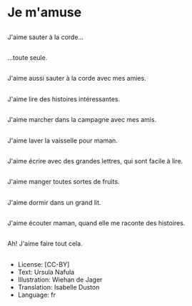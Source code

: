 # Je m'amuse

##
J'aime sauter à la
corde...

##
...toute seule.

##
J'aime aussi sauter à la
corde avec mes amies.

##
J'aime lire des histoires
intéressantes.

##
J'aime marcher dans la
campagne avec mes
amis.

##
J'aime laver la vaisselle
pour maman.

##
J'aime écrire avec des
grandes lettres, qui
sont facile à lire.

##
J'aime manger toutes
sortes de fruits.

##
J'aime dormir dans un
grand lit.

##
J'aime écouter maman,
quand elle me raconte
des histoires.

##
Ah! J'aime faire tout
cela.

##
* License: [CC-BY]
* Text: Ursula Nafula
* Illustration: Wiehan de Jager
* Translation: Isabelle Duston
* Language: fr
